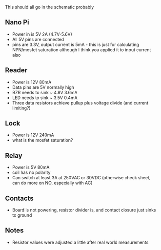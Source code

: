 This should all go in the schematic probably

## Nano Pi

  * Power in is 5V 2A (4.7V-5.6V)
  * All 5V pins are connected
  * pins are 3.3V, output current is 5mA - this is just for calculating NPN/mosfet saturation
    although I think you applied it to input current also

## Reader

  * Power is 12V 80mA
  * Data pins are 5V normally high
  * BZR needs to sink ~ 4.8V 3.6mA
  * LED needs to sink ~ 3.5V 0.4mA
  * Three data resistors achieve pullup plus voltage divide (and current limiting?)

## Lock

  * Power is 12V 240mA
  * what is the mosfet saturation?

## Relay

  * Power is 5V 80mA
  * coil has no polarity
  * Can switch at least 3A at 250VAC or 30VDC
    (otherwise check sheet, can do more on NO, especially with AC)

## Contacts

  * Board is not powering, resistor divider is,
    and contact closure just sinks to ground

## Notes

  * Resistor values were adjusted a little after real world measurements
